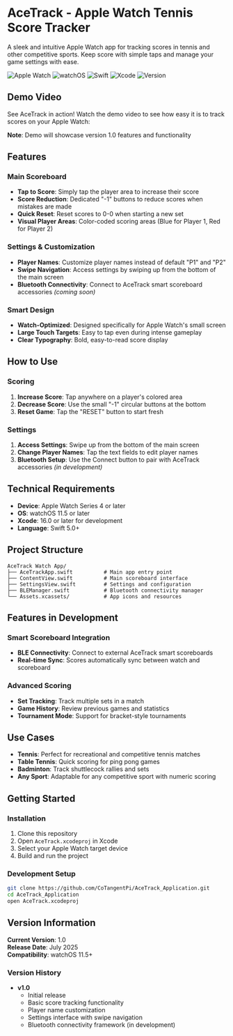 # AceTrack - Apple Watch Tennis Score Tracker

A sleek and intuitive Apple Watch app for tracking scores in tennis and other competitive sports. Keep score with simple taps and manage your game settings with ease.

![Apple Watch](https://img.shields.io/badge/Apple%20Watch-Compatible-blue)
![watchOS](https://img.shields.io/badge/watchOS-11.5+-green)
![Swift](https://img.shields.io/badge/Swift-5.0-orange)
![Xcode](https://img.shields.io/badge/Xcode-16.0+-blue)
![Version](https://img.shields.io/badge/Version-1.0-brightgreen)

## Demo Video

See AceTrack in action! Watch the demo video to see how easy it is to track scores on your Apple Watch:


**Note**: Demo will showcase version 1.0 features and functionality

## Features

### **Main Scoreboard**
- **Tap to Score**: Simply tap the player area to increase their score
- **Score Reduction**: Dedicated "-1" buttons to reduce scores when mistakes are made
- **Quick Reset**: Reset scores to 0-0 when starting a new set
- **Visual Player Areas**: Color-coded scoring areas (Blue for Player 1, Red for Player 2)

### **Settings & Customization**
- **Player Names**: Customize player names instead of default "P1" and "P2"
- **Swipe Navigation**: Access settings by swiping up from the bottom of the main screen
- **Bluetooth Connectivity**: Connect to AceTrack smart scoreboard accessories *(coming soon)*

### **Smart Design**
- **Watch-Optimized**: Designed specifically for Apple Watch's small screen
- **Large Touch Targets**: Easy to tap even during intense gameplay
- **Clear Typography**: Bold, easy-to-read score display

## How to Use

### **Scoring**
1. **Increase Score**: Tap anywhere on a player's colored area
2. **Decrease Score**: Use the small "-1" circular buttons at the bottom
3. **Reset Game**: Tap the "RESET" button to start fresh

### **Settings**
1. **Access Settings**: Swipe up from the bottom of the main screen
2. **Change Player Names**: Tap the text fields to edit player names
3. **Bluetooth Setup**: Use the Connect button to pair with AceTrack accessories *(in development)*

## Technical Requirements

- **Device**: Apple Watch Series 4 or later
- **OS**: watchOS 11.5 or later
- **Xcode**: 16.0 or later for development
- **Language**: Swift 5.0+

## Project Structure

```
AceTrack Watch App/
├── AceTrackApp.swift          # Main app entry point
├── ContentView.swift          # Main scoreboard interface
├── SettingsView.swift         # Settings and configuration
├── BLEManager.swift           # Bluetooth connectivity manager
└── Assets.xcassets/           # App icons and resources
```

## Features in Development

### **Smart Scoreboard Integration**
- **BLE Connectivity**: Connect to external AceTrack smart scoreboards
- **Real-time Sync**: Scores automatically sync between watch and scoreboard

### **Advanced Scoring**
- **Set Tracking**: Track multiple sets in a match
- **Game History**: Review previous games and statistics
- **Tournament Mode**: Support for bracket-style tournaments

## Use Cases

- **Tennis**: Perfect for recreational and competitive tennis matches
- **Table Tennis**: Quick scoring for ping pong games
- **Badminton**: Track shuttlecock rallies and sets
- **Any Sport**: Adaptable for any competitive sport with numeric scoring

## Getting Started

### **Installation**
1. Clone this repository
2. Open `AceTrack.xcodeproj` in Xcode
3. Select your Apple Watch target device
4. Build and run the project

### **Development Setup**
```bash
git clone https://github.com/CoTangentPi/AceTrack_Application.git
cd AceTrack_Application
open AceTrack.xcodeproj
```

## Version Information

**Current Version**: 1.0  
**Release Date**: July 2025  
**Compatibility**: watchOS 11.5+  

### **Version History**
- **v1.0**
  - Initial release
  - Basic score tracking functionality
  - Player name customization
  - Settings interface with swipe navigation
  - Bluetooth connectivity framework (in development)